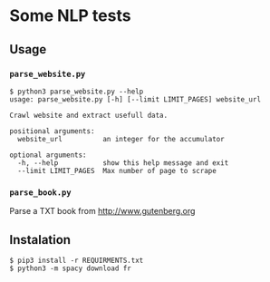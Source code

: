 # Some NLP tests

## Usage

### `parse_website.py`

~~~
$ python3 parse_website.py --help
usage: parse_website.py [-h] [--limit LIMIT_PAGES] website_url

Crawl website and extract usefull data.

positional arguments:
  website_url          an integer for the accumulator

optional arguments:
  -h, --help           show this help message and exit
  --limit LIMIT_PAGES  Max number of page to scrape
~~~

### `parse_book.py`

Parse a TXT book from <http://www.gutenberg.org>

## Instalation

~~~
$ pip3 install -r REQUIRMENTS.txt
$ python3 -m spacy download fr
~~~
